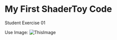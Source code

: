 # My First ShaderToy Code
 Student Exercise 01
 
 Use Image:
 ![ThisImage](https://user-images.githubusercontent.com/43956936/70328528-87df9200-1839-11ea-95c2-2451b3650190.JPG)

